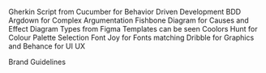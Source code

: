 

Gherkin Script from Cucumber for Behavior Driven Development BDD
Argdown for Complex Argumentation
Fishbone Diagram for Causes and Effect
Diagram Types from Figma Templates can be seen
Coolors Hunt for Colour Palette Selection
Font Joy for Fonts matching
Dribble for Graphics and Behance for UI UX

Brand Guidelines


